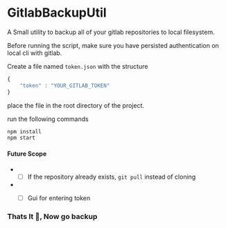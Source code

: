 # GitlabBackupUtil

A Small utility to backup all of your gitlab repositories to local filesystem.

Before running the script, make sure you have persisted authentication on local cli with gitlab.

Create a file named `token.json` with the structure
```javascript
{
    "token" : "YOUR_GITLAB_TOKEN"
}

```

place the file in the root directory of the project.

run the following commands
```javascript
npm install
npm start
```

#### Future Scope
* - [ ] If the repository already exists, `git pull` instead of cloning
* - [ ] Gui for entering token


### Thats It :rocket:, Now go backup
